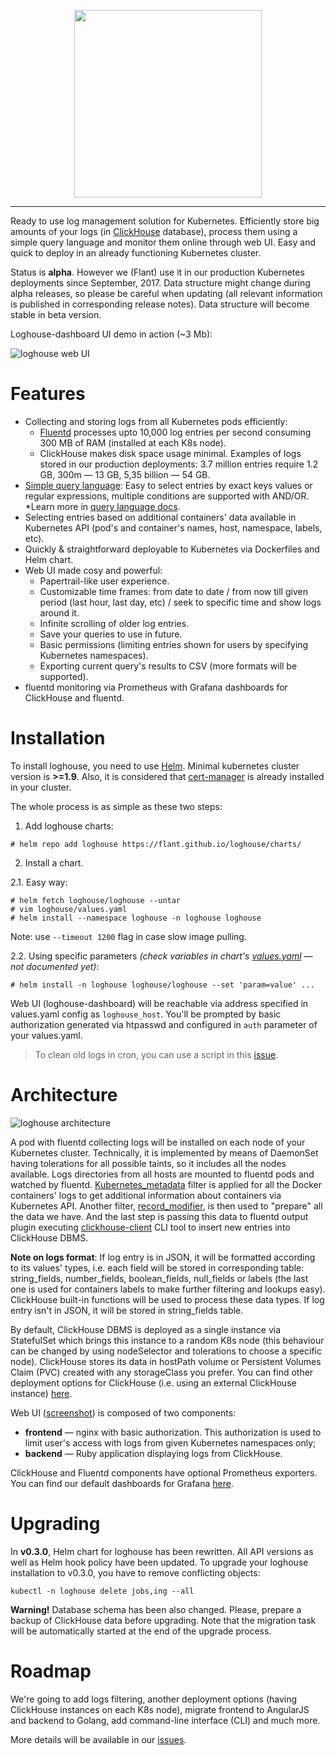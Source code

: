 <p align="center">
  <img src="https://cdn.rawgit.com/flant/loghouse/master/docs/logo.png" style="max-height:100%;" height="300">
</p>

___


Ready to use log management solution for Kubernetes. Efficiently store big amounts of your logs (in [ClickHouse](https://github.com/yandex/ClickHouse) database), process them using a simple query language and monitor them online through web UI. Easy and quick to deploy in an already functioning Kubernetes cluster.

Status is **alpha**. However we (Flant) use it in our production Kubernetes deployments since September, 2017. Data structure might change during alpha releases, so please be careful when updating (all relevant information is published in corresponding release notes). Data structure will become stable in beta version.

Loghouse-dashboard UI demo in action (~3 Mb):

![loghouse web UI](https://cdn.rawgit.com/flant/loghouse/master/docs/web-ui-animated.gif)

# Features

* Collecting and storing logs from all Kubernetes pods efficiently:
  * [Fluentd](https://www.fluentd.org/) processes upto 10,000 log entries per second consuming 300 MB of RAM (installed at each K8s node).
  * ClickHouse makes disk space usage minimal. Examples of logs stored in our production deployments: 3.7 million entries require 1.2 GB, 300m — 13 GB, 5,35 billion — 54 GB.
* [Simple query language](docs/en/query-language.md): Easy to select entries by exact keys values or regular expressions, multiple conditions are supported with AND/OR. *Learn more in [query language docs](docs/en/query-language.md).
* Selecting entries based on additional containers' data available in Kubernetes API (pod's and container's names, host, namespace, labels, etc).
* Quickly & straightforward deployable to Kubernetes via Dockerfiles and Helm chart.
* Web UI made cosy and powerful:
  * Papertrail-like user experience.
  * Customizable time frames: from date to date / from now till given period (last hour, last day, etc) / seek to specific time and show logs around it.
  * Infinite scrolling of older log entries.
  * Save your queries to use in future.
  * Basic permissions (limiting entries shown for users by specifying Kubernetes namespaces).
  * Exporting current query's results to CSV (more formats will be supported).
* fluentd monitoring via Prometheus with Grafana dashboards for ClickHouse and fluentd.


# Installation

To install loghouse, you need to use [Helm](https://github.com/kubernetes/helm). Minimal kubernetes cluster version is **>=1.9**. Also, it is considered that [cert-manager](https://github.com/jetstack/cert-manager) is already installed in your cluster.

The whole process is as simple as these two steps:

1. Add loghouse charts:
```
# helm repo add loghouse https://flant.github.io/loghouse/charts/
```

2. Install a chart.

2.1. Easy way:

```
# helm fetch loghouse/loghouse --untar
# vim loghouse/values.yaml
# helm install --namespace loghouse -n loghouse loghouse
```

Note: use `--timeout 1200` flag in case slow image pulling.

2.2. Using specific parameters *(check variables in chart's [values.yaml](charts/loghouse/values.yaml) — not documented yet)*:

```
# helm install -n loghouse loghouse/loghouse --set 'param=value' ...
```

Web UI (loghouse-dashboard) will be reachable via address specified in values.yaml config as ```loghouse_host```. You'll be prompted by basic authorization generated via htpasswd and configured in ```auth``` parameter of your values.yaml.

> To clean old logs in cron, you can use a script in this [issue](https://github.com/flant/loghouse/issues/42).

# Architecture

![loghouse architecture](docs/architecture.png)

A pod with fluentd collecting logs will be installed on each node of your Kubernetes cluster. Technically, it is implemented by means of DaemonSet having tolerations for all possible taints, so it includes all the nodes available. Logs directories from all hosts are mounted to fluentd pods and watched by fluentd. [Kubernetes_metadata](https://github.com/fabric8io/fluent-plugin-kubernetes_metadata_filter) filter is applied for all the Docker containers' logs to get additional information about containers via Kubernetes API. Another filter, [record_modifier](https://github.com/repeatedly/fluent-plugin-record-modifier), is then used to "prepare" all the data we have. And the last step is passing this data to fluentd output plugin executing [clickhouse-client](https://clickhouse.yandex/docs/en/interfaces/cli.html) CLI tool to insert new entries into ClickHouse DBMS.

**Note on logs format**: If log entry is in JSON, it will be formatted according to its values' types, i.e. each field will be stored in corresponding table: string_fields, number_fields, boolean_fields, null_fields or labels (the last one is used for containers labels to make further filtering and lookups easy). ClickHouse built-in functions will be used to process these data types. If log entry isn't in JSON, it will be stored in string_fields table.

By default, ClickHouse DBMS is deployed as a single instance via StatefulSet which brings this instance to a random K8s node (this behaviour can be changed by using nodeSelector and tolerations to choose a specific node). ClickHouse stores its data in hostPath volume or Persistent Volumes Claim (PVC) created with any storageClass you prefer. You can find other deployment options for ClickHouse (i.e. using an external ClickHouse instance) [here](docs/en/schemas/README.md).

Web UI ([screenshot](docs/loghouse_interface.png)) is composed of two components:

* **frontend** — nginx with basic authorization. This authorization is used to limit user's access with logs from given Kubernetes namespaces only;
* **backend** — Ruby application displaying logs from ClickHouse.

ClickHouse and Fluentd components have optional Prometheus exporters. You can find our default dashboards for Grafana [here](docs/en/grafana).

# Upgrading

In **v0.3.0**, Helm chart for loghouse has been rewritten. All API versions as well as Helm hook policy have been updated. To upgrade your loghouse installation to v0.3.0, you have to remove conflicting objects:

```
kubectl -n loghouse delete jobs,ing --all
```

**Warning!** Database schema has been also changed. Please, prepare a backup of ClickHouse data before upgrading. Note that the migration task will be automatically started at the end of the upgrade process.

# Roadmap

We're going to add logs filtering, another deployment options (having ClickHouse instances on each K8s node), migrate frontend to AngularJS and backend to Golang, add command-line interface (CLI) and much more.

More details will be available in our [issues](https://github.com/flant/loghouse/issues).
